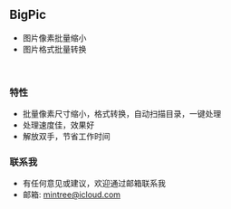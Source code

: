 
## BigPic
- 图片像素批量缩小
- 图片格式批量转换
<br>

### <green>特性
- 批量像素尺寸缩小，格式转换，自动扫描目录，一键处理
- 处理速度佳，效果好
- 解放双手，节省工作时间


### <green>联系我
- 有任何意见或建议，欢迎通过邮箱联系我
- 邮箱: mintree@icloud.com

<head>
    <link rel="stylesheet" type="text/css" href="../../style/style.css">
</head>